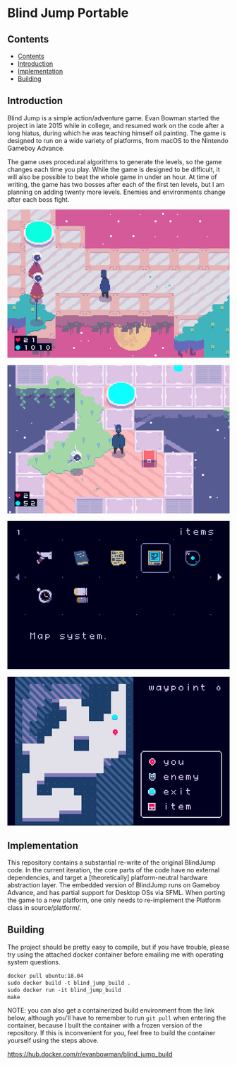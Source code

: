 # Blind Jump Portable

## Contents
<!--ts-->
   * [Contents](#contents)
   * [Introduction](#introduction)
   * [Implementation](#implementation)
   * [Building](#building)
<!--te-->

## Introduction

Blind Jump is a simple action/adventure game. Evan Bowman started the project in late 2015 while in college, and resumed work on the code after a long hiatus, during which he was teaching himself oil painting. The game is designed to run on a wide variety of platforms, from macOS to the Nintendo Gameboy Advance.

The game uses procedural algorithms to generate the levels, so the game changes each time you play. While the game is designed to be difficult, it will also be possible to beat the whole game in under an hour. At time of writing, the game has two bosses after each of the first ten levels, but I am planning on adding twenty more levels. Enemies and environments change after each boss fight.

<p align="center">
  <img src="s1.png"/>
</p>

<p align="center">
  <img src="s2.png"/>
</p>

<p align="center">
  <img src="s3.png"/>
</p>

<p align="center">
  <img src="s4.png"/>
</p>

## Implementation

This repository contains a substantial re-write of the original BlindJump code. In the current iteration, the core parts of the code have no external dependencies, and target a [theoretically] platform-neutral hardware abstraction layer. The embedded version of BlindJump runs on Gameboy Advance, and has partial support for Desktop OSs via SFML. When porting the game to a new platform, one only needs to re-implement the Platform class in source/platform/.

## Building

The project should be pretty easy to compile, but if you have trouble, please try using the attached docker container before emailing me with operating system questions.
```
docker pull ubuntu:18.04
sudo docker build -t blind_jump_build .
sudo docker run -it blind_jump_build
make
```

NOTE: you can also get a containerized build environment from the link below, although you'll have to remember to run `git pull` when entering the container, because I built the container with a frozen version of the repository. If this is inconvenient for you, feel free to build the container yourself using the steps above.

https://hub.docker.com/r/evanbowman/blind_jump_build
